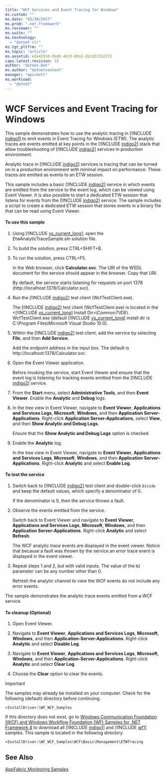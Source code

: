 ```yaml
---
title: "WCF Services and Event Tracing for Windows"
ms.custom: ""
ms.date: "03/30/2017"
ms.prod: ".net-framework"
ms.reviewer: ""
ms.suite: ""
ms.technology: 
  - "dotnet-clr"
ms.tgt_pltfrm: ""
ms.topic: "article"
ms.assetid: eda4355d-0bd0-4dc9-80a2-d2c832152272
caps.latest.revision: 15
author: "dotnet-bot"
ms.author: "dotnetcontent"
manager: "wpickett"
ms.workload: 
  - "dotnet"
---
```

# WCF Services and Event Tracing for Windows
This sample demonstrates how to use the analytic tracing in [!INCLUDE [indigo1](../../../../includes/indigo1-md.md)] to emit events in Event Tracing for Windows (ETW). The analytic traces are events emitted at key points in the [!INCLUDE [indigo2](../../../../includes/indigo2-md.md)] stack that allow troubleshooting of [!INCLUDE [indigo2](../../../../includes/indigo2-md.md)] services in production environment.  
  
 Analytic trace in [!INCLUDE [indigo2](../../../../includes/indigo2-md.md)] services is tracing that can be turned on in a production environment with minimal impact on performance. These traces are emitted as events to an ETW session.  
  
 This sample includes a basic [!INCLUDE [indigo2](../../../../includes/indigo2-md.md)] service in which events are emitted from the service to the event log, which can be viewed using Event Viewer. It is also possible to start a dedicated ETW session that listens for events from the [!INCLUDE [indigo2](../../../../includes/indigo2-md.md)] service. The sample includes a script to create a dedicated ETW session that stores events in a binary file that can be read using Event Viewer.  
  
#### To use this sample  
  
1. Using [!INCLUDE [vs_current_long](../../../../includes/vs-current-long-md.md)], open the EtwAnalyticTraceSample.sln solution file.  
  
2. To build the solution, press CTRL+SHIFT+B.  
  
3. To run the solution, press CTRL+F5.  
  
    In the Web browser, click **Calculator.svc**. The URI of the WSDL document for the service should appear in the browser. Copy that URI.  
  
    By default, the service starts listening for requests on port 1378 (http://localhost:1378/Calculator.svc).  
  
4. Run the [!INCLUDE [indigo2](../../../../includes/indigo2-md.md)] test client (WcfTestClient.exe).  
  
    The [!INCLUDE [indigo2](../../../../includes/indigo2-md.md)] test client (WcfTestClient.exe) is located in the \<[!INCLUDE [vs_current_long](../../../../includes/vs-current-long-md.md)] Install Dir>\Common7\IDE\ WcfTestClient.exe (default [!INCLUDE [vs_current_long](../../../../includes/vs-current-long-md.md)] install dir is C:\Program Files\Microsoft Visual Studio 10.0).  
  
5. Within the [!INCLUDE [indigo2](../../../../includes/indigo2-md.md)] test client, add the service by selecting **File**, and then **Add Service**.  
  
    Add the endpoint address in the input box. The default is http://localhost:1378/Calculator.svc.  
  
6. Open the Event Viewer application.  
  
    Before invoking the service, start Event Viewer and ensure that the event log is listening for tracking events emitted from the [!INCLUDE [indigo2](../../../../includes/indigo2-md.md)] service.  
  
7. From the **Start** menu, select **Administrative Tools**, and then **Event Viewer**.  Enable the **Analytic** and **Debug** logs.  
  
8. In the tree view in Event Viewer, navigate to **Event Viewer**, **Applications and Services Logs**, **Microsoft**, **Windows**, and then **Application Server-Applications**. Right-click **Application Server-Applications**, select **View**, and then **Show Analytic and Debug Logs**.  
  
    Ensure that the **Show Analytic and Debug Logs** option is checked.  
  
9. Enable the **Analytic** log.  
  
     In the tree view in Event Viewer, navigate to **Event Viewer**, **Applications and Services Logs**, **Microsoft**, **Windows**, and then **Application Server-Applications**. Right-click **Analytic** and select **Enable Log**.  
  
#### To test the service  
  
1. Switch back to [!INCLUDE [indigo2](../../../../includes/indigo2-md.md)] test client and double-click `Divide` and keep the default values, which specify a denominator of 0.  
  
    If the denominator is 0, then the service throws a fault.  
  
2. Observe the events emitted from the service.  
  
    Switch back to Event Viewer and navigate to **Event Viewer**, **Applications and Services Logs**, **Microsoft**, **Windows**, and then **Application Server-Applications**. Right-click **Analytic** and select **Refresh**.  
  
    The WCF analytic trace events are displayed in the event viewer. Notice that because a fault was thrown by the service an error trace event is displayed in the event viewer.  
  
3. Repeat steps 1 and 2, but with valid inputs. The value of the `N2` parameter can be any number other than 0.  
  
    Refresh the analytic channel to view the WCF events do not include any error events.  
  
 The sample demonstrates the analytic trace events emitted from a WCF service.  
  
#### To cleanup (Optional)  
  
1.  Open Event Viewer.  
  
2.  Navigate to **Event Viewer**, **Applications and Services Logs**, **Microsoft**, **Windows**, and then **Application-Server-Applications**. Right-click **Analytic** and select **Disable Log**.  
  
3.  Navigate to **Event Viewer**, **Applications and Services Logs**, **Microsoft**, **Windows**, and then **Application-Server-Applications**. Right-click **Analytic** and select **Clear Log**.  
  
4.  Choose the **Clear** option to clear the events.  
  
> [!IMPORTANT]
>  The samples may already be installed on your computer. Check for the following (default) directory before continuing.  
> 
>  `<InstallDrive>:\WF_WCF_Samples`  
> 
>  If this directory does not exist, go to [Windows Communication Foundation (WCF) and Windows Workflow Foundation (WF) Samples for .NET Framework 4](http://go.microsoft.com/fwlink/?LinkId=150780) to download all [!INCLUDE [indigo1](../../../../includes/indigo1-md.md)] and [!INCLUDE [wf1](../../../../includes/wf1-md.md)] samples. This sample is located in the following directory.  
> 
>  `<InstallDrive>:\WF_WCF_Samples\WCF\Basic\Management\ETWTracing`  
  
## See Also  
 [AppFabric Monitoring Samples](http://go.microsoft.com/fwlink/?LinkId=193959)
